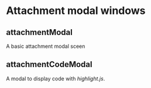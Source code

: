 # Attachment modal windows

## attachmentModal

A basic attachment modal sceen

## attachmentCodeModal

A modal to display code with _highlight.js_.
